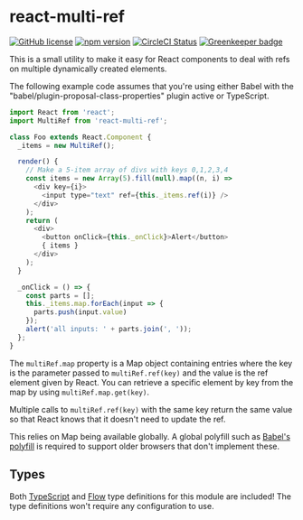 # react-multi-ref

[![GitHub license](https://img.shields.io/badge/license-MIT-blue.svg)](https://github.com/Macil/react-multi-ref/blob/master/LICENSE.txt) [![npm version](https://img.shields.io/npm/v/react-multi-ref.svg?style=flat)](https://www.npmjs.com/package/react-multi-ref) [![CircleCI Status](https://circleci.com/gh/Macil/react-multi-ref.svg?style=shield)](https://circleci.com/gh/Macil/react-multi-ref) [![Greenkeeper badge](https://badges.greenkeeper.io/Macil/react-multi-ref.svg)](https://greenkeeper.io/)

This is a small utility to make it easy for React components to deal with refs
on multiple dynamically created elements.

The following example code assumes that you're using either Babel with the
"babel/plugin-proposal-class-properties" plugin active or TypeScript.

```js
import React from 'react';
import MultiRef from 'react-multi-ref';

class Foo extends React.Component {
  _items = new MultiRef();

  render() {
    // Make a 5-item array of divs with keys 0,1,2,3,4
    const items = new Array(5).fill(null).map((n, i) =>
      <div key={i}>
        <input type="text" ref={this._items.ref(i)} />
      </div>
    );
    return (
      <div>
        <button onClick={this._onClick}>Alert</button>
        { items }
      </div>
    );
  }

  _onClick = () => {
    const parts = [];
    this._items.map.forEach(input => {
      parts.push(input.value)
    });
    alert('all inputs: ' + parts.join(', '));
  };
}
```

The `multiRef.map` property is a Map object containing entries where the key is
the parameter passed to `multiRef.ref(key)` and the value is the ref element
given by React. You can retrieve a specific element by key from the map by using
`multiRef.map.get(key)`.

Multiple calls to `multiRef.ref(key)` with the same key return the same value
so that React knows that it doesn't need to update the ref.

This relies on Map being available globally. A global polyfill such as
[Babel's polyfill](https://babeljs.io/docs/en/babel-polyfill/) is required to
support older browsers that don't implement these.

## Types

Both [TypeScript](https://www.typescriptlang.org/) and
[Flow](https://flowtype.org/) type definitions for this module are included!
The type definitions won't require any configuration to use.
